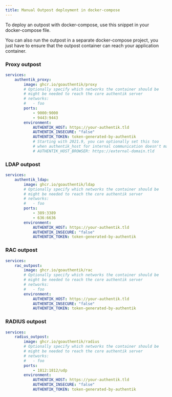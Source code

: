 ```yaml
---
title: Manual Outpost deployment in docker-compose
---
```


To deploy an outpost with docker-compose, use this snippet in your docker-compose file.

You can also run the outpost in a separate docker-compose project, you just have to ensure that the outpost container can reach your application container.

### Proxy outpost

```yaml
services:
    authentik_proxy:
        image: ghcr.io/goauthentik/proxy
        # Optionally specify which networks the container should be
        # might be needed to reach the core authentik server
        # networks:
        #   - foo
        ports:
            - 9000:9000
            - 9443:9443
        environment:
            AUTHENTIK_HOST: https://your-authentik.tld
            AUTHENTIK_INSECURE: "false"
            AUTHENTIK_TOKEN: token-generated-by-authentik
            # Starting with 2021.9, you can optionally set this too
            # when authentik_host for internal communication doesn't match the public URL
            # AUTHENTIK_HOST_BROWSER: https://external-domain.tld
```

### LDAP outpost

```yaml
services:
    authentik_ldap:
        image: ghcr.io/goauthentik/ldap
        # Optionally specify which networks the container should be
        # might be needed to reach the core authentik server
        # networks:
        #   - foo
        ports:
            - 389:3389
            - 636:6636
        environment:
            AUTHENTIK_HOST: https://your-authentik.tld
            AUTHENTIK_INSECURE: "false"
            AUTHENTIK_TOKEN: token-generated-by-authentik
```

### RAC outpost

```yaml
services:
    rac_outpost:
        image: ghcr.io/goauthentik/rac
        # Optionally specify which networks the container should be
        # might be needed to reach the core authentik server
        # networks:
        #   - foo
        environment:
            AUTHENTIK_HOST: https://your-authentik.tld
            AUTHENTIK_INSECURE: "false"
            AUTHENTIK_TOKEN: token-generated-by-authentik
```

### RADIUS outpost

```yaml
services:
    radius_outpost:
        image: ghcr.io/goauthentik/radius
        # Optionally specify which networks the container should be
        # might be needed to reach the core authentik server
        # networks:
        #   - foo
        ports:
            - 1812:1812/udp
        environment:
            AUTHENTIK_HOST: https://your-authentik.tld
            AUTHENTIK_INSECURE: "false"
            AUTHENTIK_TOKEN: token-generated-by-authentik
```

